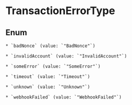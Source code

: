 
# TransactionErrorType

## Enum


    * `badNonce` (value: `"BadNonce"`)

    * `invalidAccount` (value: `"InvalidAccount"`)

    * `someError` (value: `"SomeError"`)

    * `timeout` (value: `"Timeout"`)

    * `unknown` (value: `"Unknown"`)

    * `webhookFailed` (value: `"WebhookFailed"`)




